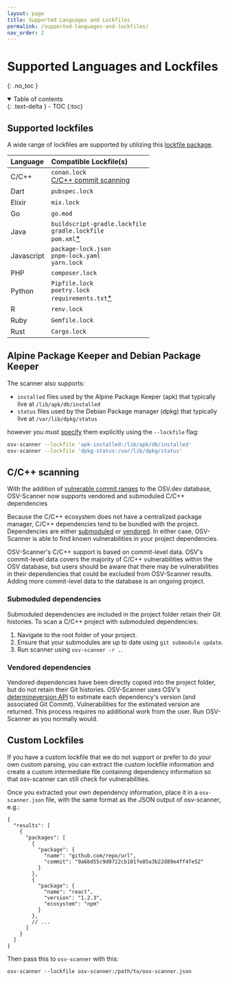 ```yaml
---
layout: page
title: Supported Languages and Lockfiles
permalink: /supported-languages-and-lockfiles/
nav_order: 2
---
```


# Supported Languages and Lockfiles

{: .no_toc }

<details open markdown="block">
  <summary>
    Table of contents
  </summary>
  {: .text-delta }
- TOC
{:toc}
</details>

## Supported lockfiles

A wide range of lockfiles are supported by utilizing this [lockfile package](https://github.com/google/osv-scanner/tree/main/pkg/lockfile).

| Language   | Compatible Lockfile(s)                                                                                               |
| :--------- | :------------------------------------------------------------------------------------------------------------------- |
| C/C++      | `conan.lock`<br>[C/C++ commit scanning](#cc-scanning)                                                                |
| Dart       | `pubspec.lock`                                                                                                       |
| Elixir     | `mix.lock`                                                                                                           |
| Go         | `go.mod`                                                                                                             |
| Java       | `buildscript-gradle.lockfile`<br>`gradle.lockfile`<br>`pom.xml`[\*](https://github.com/google/osv-scanner/issues/35) |
| Javascript | `package-lock.json`<br>`pnpm-lock.yaml`<br>`yarn.lock`                                                               |
| PHP        | `composer.lock`                                                                                                      |
| Python     | `Pipfile.lock`<br>`poetry.lock`<br>`requirements.txt`[\*](https://github.com/google/osv-scanner/issues/34)           |
| R          | `renv.lock`                                                                                                          |
| Ruby       | `Gemfile.lock`                                                                                                       |
| Rust       | `Cargo.lock`                                                                                                         |

## Alpine Package Keeper and Debian Package Keeper

The scanner also supports:

- `installed` files used by the Alpine Package Keeper (apk) that typically live at `/lib/apk/db/installed`
- `status` files used by the Debian Package manager (dpkg) that typically live at `/var/lib/dpkg/status`

however you must [specify](./usage.md/#specify-lockfiles) them explicitly using the `--lockfile` flag:

```bash
osv-scanner --lockfile 'apk-installed:/lib/apk/db/installed'
osv-scanner --lockfile 'dpkg-status:/var/lib/dpkg/status'
```

## C/C++ scanning

With the addition of [vulnerable commit ranges](https://osv.dev/blog/posts/introducing-broad-c-c++-support/) to the OSV.dev database, OSV-Scanner now supports vendored and submoduled C/C++ dependencies

Because the C/C++ ecosystem does not have a centralized package manager, C/C++ dependencies tend to be bundled with the project. Dependencies are either [submoduled](#submoduled-dependencies) or [vendored](#vendored-dependencies). In either case, OSV-Scanner is able to find known vulnerabilities in your project dependencies.

OSV-Scanner's C/C++ support is based on commit-level data. OSV's commit-level data covers the majority of C/C++ vulnerabilities within the OSV database, but users should be aware that there may be vulnerabilities in their dependencies that could be excluded from OSV-Scanner results. Adding more commit-level data to the database is an ongoing project.

### Submoduled dependencies

Submoduled dependencies are included in the project folder retain their Git histories. To scan a C/C++ project with submoduled dependencies:

1. Navigate to the root folder of your project.
2. Ensure that your submodules are up to date using `git submodule update`.
3. Run scanner using `osv-scanner -r .`.

### Vendored dependencies

Vendored dependencies have been directly copied into the project folder, but do not retain their Git histories. OSV-Scanner uses OSV's [determineversion API](https://google.github.io/osv.dev/post-v1-determineversion/) to estimate each dependency's version (and associated Git Commit). Vulnerabilities for the estimated version are returned. This process requires no additional work from the user. Run OSV-Scanner as you normally would.

## Custom Lockfiles

If you have a custom lockfile that we do not support or prefer to do your own custom parsing, you can extract the custom lockfile information and create a custom intermediate file containing dependency information so that osv-scanner can still check for vulnerabilities.

Once you extracted your own dependency information, place it in a `osv-scanner.json` file, with the same format as the JSON output of osv-scanner, e.g.:

```
{
  "results": [
    {
      "packages": [
        {
          "package": {
            "name": "github.com/repo/url",
            "commit": "9a6bd55c9d0722cb101fe85a3b22d89e4ff4fe52"
          }
        },
        {
          "package": {
            "name": "react",
            "version": "1.2.3",
            "ecosystem": "npm"
          }
        },
        // ...
      ]
    }
  ]
}
```

Then pass this to `osv-scanner` with this:

```
osv-scanner --lockfile osv-scanner:/path/to/osv-scanner.json
```
